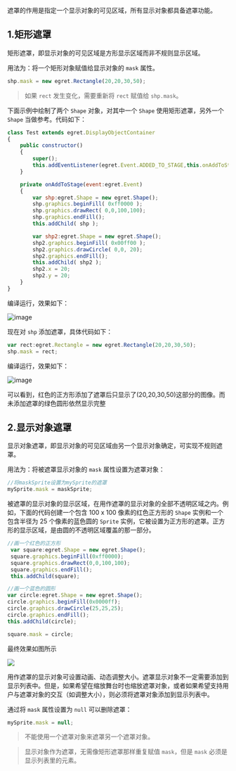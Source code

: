 
遮罩的作用是指定一个显示对象的可见区域，所有显示对象都具备遮罩功能。

## 1.矩形遮罩

矩形遮罩，即显示对象的可见区域是方形显示区域而非不规则显示区域。

用法为：将一个矩形对象赋值给显示对象的 `mask` 属性。

~~~javascript
shp.mask = new egret.Rectangle(20,20,30,50); 
~~~

> 如果 `rect` 发生变化，需要重新将 `rect` 赋值给 `shp.mask`。

下面示例中绘制了两个 `Shape` 对象，对其中一个 `Shape` 使用矩形遮罩，另外一个 `Shape` 当做参考。代码如下：

~~~javascript
class Test extends egret.DisplayObjectContainer
{
    public constructor()
    {
        super();
        this.addEventListener(egret.Event.ADDED_TO_STAGE,this.onAddToStage,this);
    }

    private onAddToStage(event:egret.Event)
    {
        var shp:egret.Shape = new egret.Shape();
        shp.graphics.beginFill( 0xff0000 );
        shp.graphics.drawRect( 0,0,100,100);
        shp.graphics.endFill();
        this.addChild( shp );

        var shp2:egret.Shape = new egret.Shape();
        shp2.graphics.beginFill( 0x00ff00 );
        shp2.graphics.drawCircle( 0,0, 20);
        shp2.graphics.endFill();
        this.addChild( shp2 );
        shp2.x = 20;
        shp2.y = 20;
    }
}
~~~

编译运行，效果如下：

![image](55653415102ac.png)

现在对 `shp` 添加遮罩，具体代码如下：

~~~javascript
var rect:egret.Rectangle = new egret.Rectangle(20,20,30,50);  
shp.mask = rect;
~~~


编译运行，效果如下：

![image](5565341511ede.png)

可以看到，红色的正方形添加了遮罩后只显示了(20,20,30,50)这部分的图像。而未添加遮罩的绿色圆形依然显示完整


## 2.显示对象遮罩

显示对象遮罩，即显示对象的可见区域由另一个显示对象确定，可实现不规则遮罩。

用法为：将被遮罩显示对象的 `mask` 属性设置为遮罩对象：

```javascript
//将maskSprite设置为mySprite的遮罩
mySprite.mask = maskSprite;
```
被遮罩的显示对象的显示区域，在用作遮罩的显示对象的全部不透明区域之内。例如，下面的代码创建一个包含 100 x 100 像素的红色正方形的 `Shape` 实例和一个包含半径为 25 个像素的蓝色圆的 `Sprite` 实例，它被设置为正方形的遮罩。正方形的显示区域，是由圆的不透明区域覆盖的那一部分。

```javascript
//画一个红色的正方形
 var square:egret.Shape = new egret.Shape();
 square.graphics.beginFill(0xff0000);
 square.graphics.drawRect(0,0,100,100);
 square.graphics.endFill();
 this.addChild(square);

//画一个蓝色的圆形
var circle:egret.Shape = new egret.Shape();
circle.graphics.beginFill(0x0000ff);
circle.graphics.drawCircle(25,25,25);
circle.graphics.endFill();
this.addChild(circle);

square.mask = circle;
```
最终效果如图所示

![](55a32cdb75779.png)

用作遮罩的显示对象可设置动画、动态调整大小。遮罩显示对象不一定需要添加到显示列表中。但是，如果希望在缩放舞台时也缩放遮罩对象，或者如果希望支持用户与遮罩对象的交互（如调整大小），则必须将遮罩对象添加到显示列表中。

通过将 `mask` 属性设置为 `null` 可以删除遮罩：

```javascript
mySprite.mask = null;
```
> 不能使用一个遮罩对象来遮罩另一个遮罩对象。

> 显示对象作为遮罩，无需像矩形遮罩那样重复赋值 `mask`，但是 `mask` 必须是显示列表里的元素。

